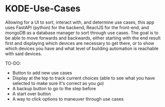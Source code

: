 # KODE-Use-Cases

Allowing for a UI to sort, interact with, and determine use cases, this app uses FastAPI (python) for the backend, ReactJS for the front-end, and mongoDB as a database manager to sort through use cases. The goal is to be able to move forwards and backwards, either starting with the end result first and displaying which devices are necessary to get there, or to show which devices you have and what level of building automation is reachable with said devices.

TO-DO:
  - Button to add new use cases
  - Display at the top to track current choices (able to see what you have selected to make sure it's correct as you go)
  - A backup button to go to the step before
  - A start over button
  - A way to click options to maneuver through use cases
